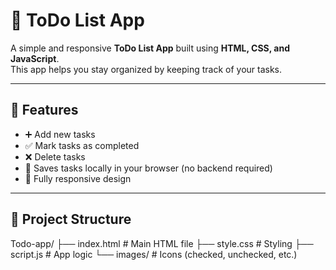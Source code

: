 # 📝 ToDo List App

A simple and responsive **ToDo List App** built using **HTML, CSS, and JavaScript**.  
This app helps you stay organized by keeping track of your tasks.

----

## 🚀 Features
- ➕ Add new tasks
- ✅ Mark tasks as completed
- ❌ Delete tasks
- 💾 Saves tasks locally in your browser (no backend required)
- 📱 Fully responsive design

----

## 📂 Project Structure
Todo-app/
├── index.html # Main HTML file
├── style.css # Styling
├── script.js # App logic
└── images/ # Icons (checked, unchecked, etc.)
